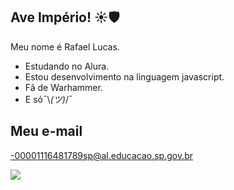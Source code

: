 ## Ave Império! ☀️🛡️


Meu nome é Rafael Lucas.

- Estudando no Alura.
- Estou desenvolvimento na linguagem javascript.
- Fã de Warhammer.
- E só¯⁠\⁠_⁠(⁠ツ⁠)⁠_⁠/⁠¯

## Meu e-mail

-00001116481789sp@al.educacao.sp.gov.br



![](https://media.tenor.com/JtEf1HGEjEsAAAAi/warhammer-40k.gif)
